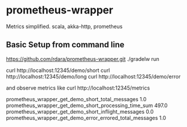# prometheus-wrapper
Metrics simplified. scala, akka-http, prometheus

## Basic Setup from command line
https://github.com/rdara/prometheus-wrapper.git
./gradelw run

curl http://localhost:12345/demo/short
curl http://localhost:12345/demo/long
curl http://localhost:12345/demo/error

and observe metrics like
curl http://localhost:12345/metrics

prometheus_wrapper_get_demo_short_total_messages 1.0
prometheus_wrapper_get_demo_short_processing_time_sum 497.0
prometheus_wrapper_get_demo_short_inflight_messages 0.0
prometheus_wrapper_get_demo_error_errored_total_messages 1.0